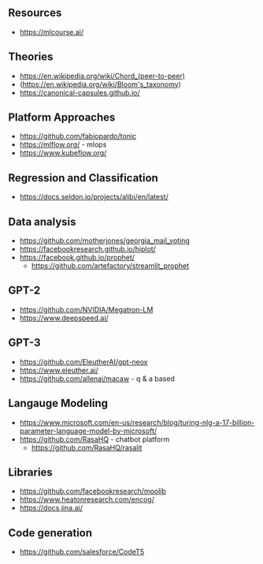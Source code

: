 

## Resources
* https://mlcourse.ai/

## Theories
* https://en.wikipedia.org/wiki/Chord_(peer-to-peer)
* (https://en.wikipedia.org/wiki/Bloom's_taxonomy)
* https://canonical-capsules.github.io/

## Platform Approaches
* https://github.com/fabiopardo/tonic
* https://mlflow.org/ - mlops
* https://www.kubeflow.org/

## Regression and Classification 
* https://docs.seldon.io/projects/alibi/en/latest/

## Data analysis
* https://github.com/motherjones/georgia_mail_voting
* https://facebookresearch.github.io/hiplot/
* https://facebook.github.io/prophet/
    * https://github.com/artefactory/streamlit_prophet

## GPT-2
* https://github.com/NVIDIA/Megatron-LM
* https://www.deepspeed.ai/

## GPT-3
* https://github.com/EleutherAI/gpt-neox
* https://www.eleuther.ai/
* https://github.com/allenai/macaw - q & a based

## Langauge Modeling
* https://www.microsoft.com/en-us/research/blog/turing-nlg-a-17-billion-parameter-language-model-by-microsoft/
* https://github.com/RasaHQ - chatbot platform
    * https://github.com/RasaHQ/rasalit

## Libraries
* https://github.com/facebookresearch/moolib
* https://www.heatonresearch.com/encog/
* https://docs.jina.ai/

## Code generation
* https://github.com/salesforce/CodeT5